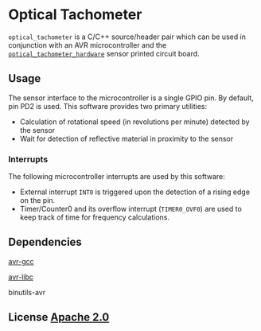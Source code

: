 # Optical Tachometer
`optical_tachometer` is a C/C++ source/header pair which can be used in conjunction with
an AVR microcontroller and the
[`optical_tachometer_hardware`](https://github.com/jaylamb/optical_tachometer_hardware)
sensor printed circuit board.

## Usage
The sensor interface to the microcontroller is a single GPIO pin. By default, pin PD2 is
used. This software provides two primary utilities:
- Calculation of rotational speed (in revolutions per minute) detected by the sensor
- Wait for detection of reflective material in proximity to the sensor

### Interrupts
The following microcontroller interrupts are used by this software:
- External interrupt `INT0` is triggered upon the detection of a rising edge on the
pin.
- Timer/Counter0 and its overflow interrupt (`TIMER0_OVF0`) are used to keep track of time
  for frequency calculations.

## Dependencies
[avr-gcc](https://gcc.gnu.org/wiki/avr-gcc)

[avr-libc](https://www.nongnu.org/avr-libc/)

binutils-avr

## License [Apache 2.0](http://www.apache.org/licenses/)
